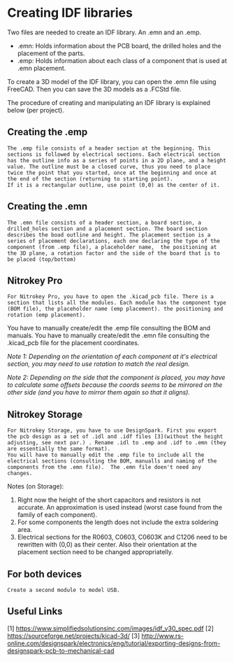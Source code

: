 Creating IDF libraries
======================

Two files are needed to create an IDF library. An .emn and an .emp. 

* .emn: Holds information about the PCB board, the drilled holes and the placement of the parts.
* .emp: Holds information about each class of a component that is used at .emn placement.

To create a 3D model of the IDF library, you can open the .emn file using FreeCAD. Then you can save the 3D models as a .FCStd file.

The procedure of creating and manipulating an IDF library is explained below (per project).


Creating the .emp
-----------------
	The .emp file consists of a header section at the beginning. This sections is followed by electrical sections. Each electrical section has the outline info as a series of points in a 2D plane, and a height value. The outline must be a closed curve, thus you need to place twice the point that you started, once at the beginning and once at the end of the section (returning to starting point).
	If it is a rectangular outline, use point (0,0) as the center of it.


Creating the .emn
-----------------
	The .emn file consists of a header section, a board section, a drilled_holes section and a placement section. The board section describes the boad outline and height. The placement section is a series of placement declarations, each one declaring the type of the component (from .emp file), a placeholder name,  the positioning at the 3D plane, a rotation factor and the side of the board that is to be placed (top/bottom)


Nitrokey Pro
------------
	For Nitrokey Pro, you have to open the .kicad_pcb file. There is a section that lists all the modules. Each module has the component type (BOM file), the placeholder name (emp placement). the positioning and rotation (emp placement). 

You have to manually create/edit the .emp file consulting the BOM and manuals.
You have to manually create/edit the .emn file consulting the .kicad_pcb file for the placement coordinates.

*Note 1: Depending on the orientation of each component at it's electrical section, you may need to use rotation to match the real design.*

*Note 2: Depending on the side that the component is placed, you may have to calculate some offsets because the coords seems to be mirrored on the other side (and you have to mirror them again so that it aligns).*


Nitrokey Storage
----------------
	For Nitrokey Storage, you have to use DesignSpark. First you export the pcb design as a set of .idl and .idf files [3](without the height adjusting, see next par.) . Rename .idl to .emp and .idf to .emn (they are essentially the same format).
	You will have to manually edit the .emp file to include all the electrical sections (consulting the BOM, manualls and naming of the components from the .emn file).  The .emn file doen't need any changes.

Notes (on Storage):
1) Right now the height of the short capacitors and resistors is not accurate. An approximation is used instead (worst case found from the family of each component).
2) For some components the length does not include the extra soldering area.
3) Electrical sections for the R0603, C0603, C0603K and C1206 need to be rewritten with (0,0) as their center. Also their orientation at the placement section need to be changed appropriatelly. 


For both devices
----------------
	Create a second module to model USB.


Useful Links
------------
[1] https://www.simplifiedsolutionsinc.com/images/idf_v30_spec.pdf
[2] https://sourceforge.net/projects/kicad-3d/
[3] http://www.rs-online.com/designspark/electronics/eng/tutorial/exporting-designs-from-designspark-pcb-to-mechanical-cad

